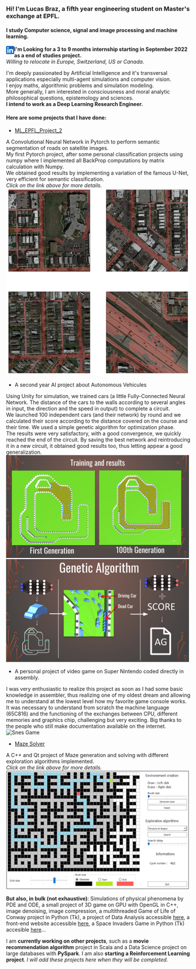 ### Hi! I'm Lucas Braz, a fifth year engineering student on Master's exchange at EPFL.
#### I study Computer science, signal and image processing and machine learning.   
[<img align="left" alt="My Linkedin" width="22px" src="linkedin.svg" />](https://www.linkedin.com/in/lucas-braz-cappelo/) **I'm Looking for a 3 to 9 months internship starting in September 2022 as a end of studies project.**   
*Willing to relocate in Europe, Switzerland, US or Canada*.  

I'm deeply passionated by Artificial Intelligence and it's transversal applications especially multi-agent simulations and computer vision.   
I enjoy maths, algorithmic problems and simulation modeling.   
More generally, I am interested in consciousness and moral analytic philosophical questions, epistemology and sciences.     
**I intend to work as a Deep Learning Research Engineer.**  

#### Here are some projects that I have done:
- [ML_EPFL_Project_2](https://www.github.com/LucasBrazCappelo/ML_EPFL_Project_2)

A Convolutional Neural Network in Pytorch to perform semantic segmentation of roads on satellite images.  
My first Pytorch project, after some personal classification projects using numpy where I implemented all BackProp computations by matrix calculation with Numpy.   
We obtained good results by implementing a variation of the famous U-Net, very efficient for semantic classification.   
*Click on the link above for more details.*    
<img src="https://github.com/LucasBrazCappelo/ML_EPFL_Project_2/blob/main/report/figures/output_test.png" alt=U-Net width="500">   
- A second year AI project about Autonomous Vehicules

Using Unity for simulation, we trained cars (a little Fully-Connected Neural Network. The distance of the cars to the walls according to several angles in input, the direction and the speed in output) to complete a circuit.  
We launched 100 independent cars (and their network) by round and we calculated their score according to the distance covered on the course and their time.
We used a simple genetic algorithm for optimization phase.  
The results were very satisfactory, with a good convergence, we quickly reached the end of the circuit. By saving the best network and reintroducing it in a new circuit, it obtained good results too, thus letting appear a good generalization.   
<img src="GeneticAlgo/Result.jpg" alt="Genetic Algo Result" width="500"/> <img src="GeneticAlgo/Learning.jpg" alt="Genetic Algo" width="500"/>
- A personal project of video game on Super Nintendo coded directly in assembly.  

I was very enthusiastic to realize this project as soon as I had some basic knowledge in assembler, thus realizing one of my oldest dream and allowing me to understand at the lowest level how my favorite game console works.  
It was necessary to understand from scratch the machine language (65C816) and the functioning of the exchanges between CPU, different memories and graphics chip, challenging but very exciting. Big thanks to the people who still make documentation available on the internet.  
<img src="myGame.gif" alt="Snes Game" width="500"/>   

- [Maze Solver](https://github.com/Maxlo24/Project_CPP_4ETI)

A C++ and Qt project of Maze generation and solving with different exploration algorithms implemented.   
*Click on the link above for more details.*   
<img src="https://github.com/Maxlo24/Project_CPP_4ETI/blob/main/ExploAlgoMaze.png" alt="Maze" width="500"/>                                  
   
   
**But also, in bulk (not exhaustive)**: Simulations of physical phenomena by PDE and ODE, a small project of 3D game on GPU with OpenGL in C++, image denoising, image compression, a multithreaded Game of Life of Conway project in Python (Tk), a project of Data Analysis accessible [here](https://kallebju.github.io/ada-website/), a front-end website accessible [here](https://github.com/MathieuLeclercq/site-de-voyage), a Space Invaders Game in Python (Tk) accesible [here](https://github.com/MathieuLeclercq/Space-Invaders-)...   
   
I am **currently working on other projects**, such as a **movie recommendation algorithm** project in Scala and a Data Science project on large databases with **PySpark**. I am also **starting a Reinforcement Learning project**. *I will add these projects here when they will be completed.*
